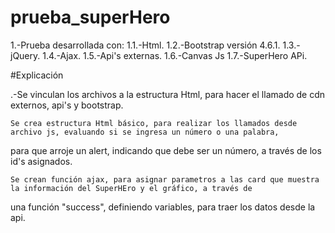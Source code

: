 # prueba_superHero

1.-Prueba desarrollada con:
  1.1.-Html.
  1.2.-Bootstrap versión 4.6.1.
  1.3.-jQuery.
  1.4.-Ajax.
  1.5.-Api's externas.
  1.6.-Canvas Js
  1.7.-SuperHero APi.
  
  #Explicación
  
  .-Se vinculan los archivos a la estructura Html, para hacer el llamado de cdn externos, api's y bootstrap.
    
    Se crea estructura Html básico, para realizar los llamados desde archivo js, evaluando si se ingresa un número o una palabra,
  para que arroje un alert, indicando que debe ser un número, a través de los id's asignados.
   
    Se crean función ajax, para asignar parametros a las card que muestra la información del SuperHEro y el gráfico, a través de 
  una función "success", definiendo variables, para traer los datos desde la api.
    
    
    
    
